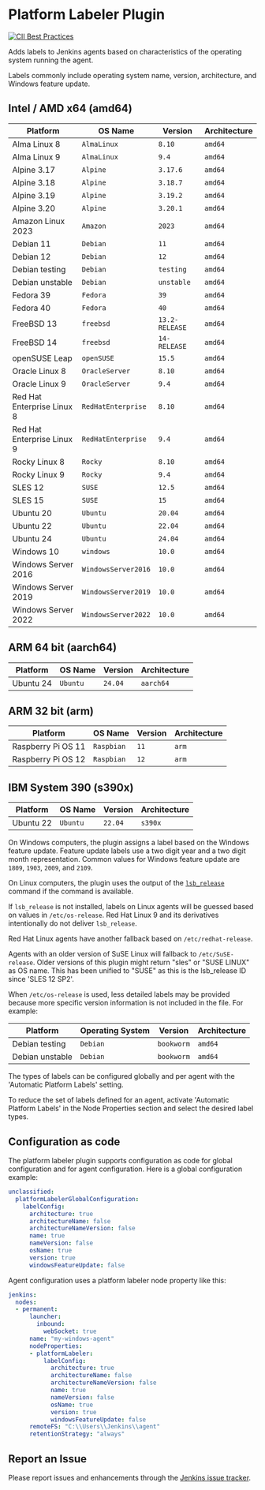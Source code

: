 # Platform Labeler Plugin

[![CII Best Practices](https://bestpractices.coreinfrastructure.org/projects/3537/badge)](https://bestpractices.coreinfrastructure.org/projects/3537)

Adds labels to Jenkins agents based on characteristics of the operating system running the agent.

Labels commonly include operating system name, version, architecture, and Windows feature update.

## Intel / AMD x64 (amd64)

| Platform                   | OS Name            | Version        | Architecture |
| -------------------------- | ------------------ | -------------- | ------------ |
| Alma Linux 8               | `AlmaLinux`        | `8.10`         | `amd64`      | // EOL: 31 Mar 2029
| Alma Linux 9               | `AlmaLinux`        | `9.4`          | `amd64`      | // EOL: 31 May 2032
| Alpine 3.17                | `Alpine`           | `3.17.6`       | `amd64`      | // EOL: 01 Nov 2024
| Alpine 3.18                | `Alpine`           | `3.18.7`       | `amd64`      | // EOL: 01 May 2025
| Alpine 3.19                | `Alpine`           | `3.19.2`       | `amd64`      | // EOL: 01 Nov 2025
| Alpine 3.20                | `Alpine`           | `3.20.1`       | `amd64`      | // EOL: 01 May 2026
| Amazon Linux 2023          | `Amazon`           | `2023`         | `amd64`      | // EOL: 15 Mar 2028
| Debian 11                  | `Debian`           | `11`           | `amd64`      | // EOL: 30 Jun 2026
| Debian 12                  | `Debian`           | `12`           | `amd64`      | // EOL: 30 Jun 2028
| Debian testing             | `Debian`           | `testing`      | `amd64`      |
| Debian unstable            | `Debian`           | `unstable`     | `amd64`      |
| Fedora 39                  | `Fedora`           | `39`           | `amd64`      | // EOL:  7 Dec 2024
| Fedora 40                  | `Fedora`           | `40`           | `amd64`      | // EOL: 13 May 2025
| FreeBSD 13                 | `freebsd`          | `13.2-RELEASE` | `amd64`      | // EOL: 31 Jan 2026
| FreeBSD 14                 | `freebsd`          | `14-RELEASE`   | `amd64`      | // EOL: 30 Nov 2028
| openSUSE Leap              | `openSUSE`         | `15.5`         | `amd64`      | // EOL: 31 Dec 2024
| Oracle Linux 8             | `OracleServer`     | `8.10`         | `amd64`      | // EOL: 31 May 2029
| Oracle Linux 9             | `OracleServer`     | `9.4`          | `amd64`      | // EOL: 31 May 2032
| Red Hat Enterprise Linux 8 | `RedHatEnterprise` | `8.10`         | `amd64`      | // EOL: 31 May 2029
| Red Hat Enterprise Linux 9 | `RedHatEnterprise` | `9.4`          | `amd64`      | // EOL: 31 May 2032
| Rocky Linux 8              | `Rocky`            | `8.10`         | `amd64`      | // EOL: 31 May 2029
| Rocky Linux 9              | `Rocky`            | `9.4`          | `amd64`      | // EOL: 31 May 2032
| SLES 12                    | `SUSE`             | `12.5`         | `amd64`      | // EOL: 31 Oct 2027
| SLES 15                    | `SUSE`             | `15`           | `amd64`      | // EOL: 31 Jul 2031
| Ubuntu 20                  | `Ubuntu`           | `20.04`        | `amd64`      | // EOL:  2 Apr 2025
| Ubuntu 22                  | `Ubuntu`           | `22.04`        | `amd64`      | // EOL:  1 Apr 2027
| Ubuntu 24                  | `Ubuntu`           | `24.04`        | `amd64`      | // EOL: 25 Apr 2036
| Windows 10                 | `windows`          | `10.0`         | `amd64`      | // EOL: 14 Oct 2025
| Windows Server 2016        | `WindowsServer2016`| `10.0`         | `amd64`      | // EOL: 12 Jan 2027
| Windows Server 2019        | `WindowsServer2019`| `10.0`         | `amd64`      | // EOL:  9 Jan 2029
| Windows Server 2022        | `WindowsServer2022`| `10.0`         | `amd64`      | // EOL: 14 Oct 2031

## ARM 64 bit (aarch64)

| Platform                   | OS Name            | Version        | Architecture |
| -------------------------- | ------------------ | -------------- | ------------ |
| Ubuntu 24                  | `Ubuntu`           | `24.04`        | `aarch64`    | // EOL: 25 Ap

## ARM 32 bit (arm)

| Platform                   | OS Name            | Version        | Architecture |
| -------------------------- | ------------------ | -------------- | ------------ |
| Raspberry Pi OS 11         | `Raspbian`         | `11`           | `arm`        |
| Raspberry Pi OS 12         | `Raspbian`         | `12`           | `arm`        |

## IBM System 390 (s390x)

| Platform                   | OS Name            | Version        | Architecture |
| -------------------------- | ------------------ | -------------- | ------------ |
| Ubuntu 22                  | `Ubuntu`           | `22.04`        | `s390x`      | // EOL:  2 Apr 2027

On Windows computers, the plugin assigns a label based on the Windows feature update.
Feature update labels use a two digit year and a two digit month representation.
Common values for Windows feature update are `1809`, `1903`, `2009`, and `2109`.

On Linux computers, the plugin uses the output of the [`lsb_release`](https://linux.die.net/man/1/lsb_release) command if the command is available.

If `lsb_release` is not installed, labels on Linux agents will be guessed based on values in `/etc/os-release`.
Red Hat Linux 9 and its derivatives intentionally do not deliver `lsb_release`.

Red Hat Linux agents have another fallback based on `/etc/redhat-release`.

Agents with an older version of SuSE Linux will fallback to `/etc/SuSE-release`. Older versions of this plugin might return "sles" or "SUSE LINUX" as OS name.
This has been unified to "SUSE" as this is the lsb_release ID since 'SLES 12 SP2'.

When `/etc/os-release` is used, less detailed labels may be provided because more specific version information is not included in the file.
For example:

| Platform                   | Operating System   | Version        | Architecture |
| -------------------------- | ------------------ | -------------- | ------------ |
| Debian testing             | `Debian`           | `bookworm`     | `amd64`      |
| Debian unstable            | `Debian`           | `bookworm`     | `amd64`      |

The types of labels can be configured globally and per agent with the 'Automatic Platform Labels' setting.

To reduce the set of labels defined for an agent, activate 'Automatic Platform Labels' in the Node Properties section and select the desired label types.

## Configuration as code

The platform labeler plugin supports configuration as code for global configuration and for agent configuration.
Here is a global configuration example:

```yaml
unclassified:
  platformLabelerGlobalConfiguration:
    labelConfig:
      architecture: true
      architectureName: false
      architectureNameVersion: false
      name: true
      nameVersion: false
      osName: true
      version: true
      windowsFeatureUpdate: false
```

Agent configuration uses a platform labeler node property like this:

```yaml
jenkins:
  nodes:
  - permanent:
      launcher:
        inbound:
          webSocket: true
      name: "my-windows-agent"
      nodeProperties:
      - platformLabeler:
          labelConfig:
            architecture: true
            architectureName: false
            architectureNameVersion: false
            name: true
            nameVersion: false
            osName: true
            version: true
            windowsFeatureUpdate: false
      remoteFS: "C:\\Users\\Jenkins\\agent"
      retentionStrategy: "always"
```

## Report an Issue

Please report issues and enhancements through the [Jenkins issue tracker](https://www.jenkins.io/participate/report-issue/redirect/#15650).
